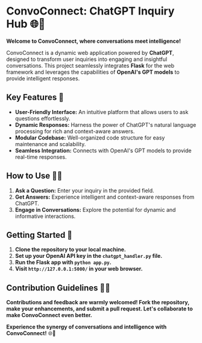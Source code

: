 # **ConvoConnect: ChatGPT Inquiry Hub** 🌐💬

**Welcome to ConvoConnect, where conversations meet intelligence!**

ConvoConnect is a dynamic web application powered by **ChatGPT**, designed to transform user inquiries into engaging and insightful conversations. This project seamlessly integrates **Flask** for the web framework and leverages the capabilities of **OpenAI's GPT models** to provide intelligent responses.

## Key Features 🚀

- **User-Friendly Interface:** An intuitive platform that allows users to ask questions effortlessly.
- **Dynamic Responses:** Harness the power of ChatGPT's natural language processing for rich and context-aware answers.
- **Modular Codebase:** Well-organized code structure for easy maintenance and scalability.
- **Seamless Integration:** Connects with OpenAI's GPT models to provide real-time responses.

## How to Use 🤔💡

1. **Ask a Question:** Enter your inquiry in the provided field.
2. **Get Answers:** Experience intelligent and context-aware responses from ChatGPT.
3. **Engage in Conversations:** Explore the potential for dynamic and informative interactions.

## Getting Started 🚀

1. **Clone the repository to your local machine.**
2. **Set up your OpenAI API key in the `chatgpt_handler.py` file.**
3. **Run the Flask app with `python app.py`.**
4. **Visit `http://127.0.0.1:5000/` in your web browser.**

## Contribution Guidelines 🤝🌐

**Contributions and feedback are warmly welcomed! Fork the repository, make your enhancements, and submit a pull request. Let's collaborate to make ConvoConnect even better.**

**Experience the synergy of conversations and intelligence with ConvoConnect!** 🌐💬
